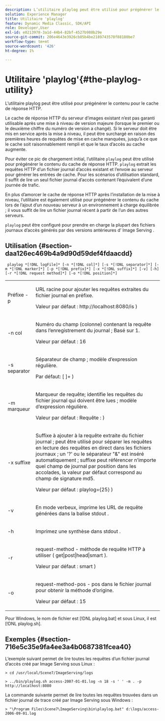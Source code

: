 ```yaml
---
description: L’utilitaire playlog peut être utilisé pour prégénérer le contenu pour le cache de réponse HTTP.
solution: Experience Manager
title: Utilitaire 'playlog'
feature: Dynamic Media Classic, SDK/API
role: Developer,User
exl-id: e0213978-3a1d-44b4-82bf-4527b980b29e
source-git-commit: 206e4643e3926cb85b4be2189743578f88180be7
workflow-type: tm+mt
source-wordcount: '426'
ht-degree: 1%

---
```


# Utilitaire &#39;playlog&#39;{#the-playlog-utility}

L’utilitaire playlog peut être utilisé pour prégénérer le contenu pour le cache de réponse HTTP.

Le cache de réponse HTTP du serveur d’images existant n’est pas garanti utilisable après une mise à niveau de version majeure (lorsque le premier ou le deuxième chiffre du numéro de version a changé). Si le serveur doit être mis en service après la mise à niveau, il peut être surchargé en raison des premières heures de requêtes de mise en cache manquées, jusqu’à ce que le cache soit raisonnablement rempli et que le taux d’accès au cache augmente.

Pour éviter ce pic de chargement initial, l’utilitaire `playlog` peut être utilisé pour prégénérer le contenu du cache de réponse HTTP. `playlog` extrait les requêtes HTTP d’un fichier journal d’accès existant et l’envoie au serveur pour générer les entrées de cache. Pour les scénarios d’utilisation standard, il suffit de lire un seul fichier journal d’accès contenant l’équivalent d’une journée de trafic.

En plus d’amorcer le cache de réponse HTTP après l’installation de la mise à niveau, l’utilitaire est également utilisé pour prégénérer le contenu du cache lors de l’ajout d’un nouveau serveur à un environnement à charge équilibrée ; il vous suffit de lire un fichier journal récent à partir de l’un des autres serveurs.

`playlog` peut être configuré pour prendre en charge la plupart des fichiers journaux d’accès générés par des versions antérieures d’ Image Serving .

## Utilisation {#section-daa126ec469b4a9d90d59def4fdaacdd}

` playlog *[!DNL logFile]* [-n *[!DNL col]*] [-s *[!DNL separator]*] [-m *[!DNL marker]*] [-p *[!DNL prefix]*] [-x *[!DNL suffix]*] [-v] [-h] [-r *[!DNL request method]*] [-o *[!DNL position]*]`

<table id="simpletable_39B9638BCB0F4244B5155C958C044C31"> 
 <tr class="strow"> 
  <td class="stentry"> <p> <span class="codeph"> Préfixe -p  <span class="varname">   </span> </span> </p> </td> 
  <td class="stentry"> <p>URL racine pour ajouter les requêtes extraites du fichier journal en préfixe. </p> <p>Valeur par défaut : <span class="filepath"> http://localhost:8080/is </span>) </p> </td> 
 </tr> 
 <tr class="strow"> 
  <td class="stentry"> <p> <span class="codeph"> -n  <span class="varname"> col  </span> </span> </p> </td> 
  <td class="stentry"> <p>Numéro du champ (colonne) contenant la requête dans l’enregistrement du journal ; Basé sur 1. </p> <p>Valeur par défaut : 16 </p> </td> 
 </tr> 
 <tr class="strow"> 
  <td class="stentry"> <p> <span class="codeph"> -s  <span class="varname"> separator  </span> </span> </p> </td> 
  <td class="stentry"> <p>Séparateur de champ ; modèle d’expression régulière. </p> <p>Par défaut: <span class="codeph"> [ ]+ </span>) </p> </td> 
 </tr> 
 <tr class="strow"> 
  <td class="stentry"> <p> <span class="codeph"> -m  <span class="varname"> marqueur  </span> </span> </p> </td> 
  <td class="stentry"> <p>Marqueur de requête; identifie les requêtes du fichier journal qui doivent être lues ; modèle d’expression régulière. </p> <p>Valeur par défaut : <span class="codeph"> Requête : </span>) </p> </td> 
 </tr> 
 <tr class="strow"> 
  <td class="stentry"> <p> <span class="codeph"> -x  <span class="varname"> suffixe  </span> </span> </p> </td> 
  <td class="stentry"> <p>Suffixe à ajouter à la requête extraite du fichier journal ; peut être utilisé pour séparer les requêtes en lecture des requêtes en direct dans les fichiers journaux ; un '?' ou le séparateur "&amp;" est inséré automatiquement ; suffixe peut référencer n’importe quel champ de journal par position dans les accolades, la valeur par défaut correspond au champ de signature md5. </p> <p>Valeur par défaut : <span class="codeph"> playlog={25} </span>) </p> </td> 
 </tr> 
 <tr class="strow"> 
  <td class="stentry"> <p> <span class="codeph"> -v </span> </p> </td> 
  <td class="stentry"> <p>En mode verbeux, imprime les URL de requête générées dans la balise <span class="codeph"> stdout </span>. </p> </td> 
 </tr> 
 <tr class="strow"> 
  <td class="stentry"> <p> <span class="codeph"> -h  </span> </p> </td> 
  <td class="stentry"> <p>Imprimez une synthèse dans <span class="codeph"> stdout </span>. </p> </td> 
 </tr> 
 <tr class="strow"> 
  <td class="stentry"> <p> <span class="codeph"> -r </span> </p> </td> 
  <td class="stentry"> <p>request-method - méthode de requête HTTP à utiliser ( <span class="codeph"> get|post|head|smart </span>). </p> <p>Valeur par défaut : <span class="codeph"> smart </span>) </p> </td> 
 </tr> 
 <tr class="strow"> 
  <td class="stentry"> <p> <span class="codeph"> -o </span> </p> </td> 
  <td class="stentry"> <p>request-method-pos - pos dans le fichier journal pour obtenir la méthode d’origine. </p> <p>Valeur par défaut : 15 </p> </td> 
 </tr> 
</table>

Pour Windows, le nom de fichier est [!DNL playlog.bat] et sous Linux, il est [!DNL playlog.sh].

## Exemples {#section-716e5c35e9fa4ee3a4b0687381fcea40}

L’exemple suivant permet de lire toutes les requêtes d’un fichier journal d’accès créé par Image Serving sous Linux :

`> cd /usr/local/Scene7/ImageServing/logs`

`> ../bin/playlog.sh access-2007-01-01.log -n 18 -s ' ' -m . -p http://localhost:8080`

La commande suivante permet de lire toutes les requêtes trouvées dans un fichier journal de trace créé par Image Serving sous Windows :

`> "\Program Files\Scene7\ImageServing\bin\playlog.bat" d:\logs/access-2006-09-01.log`

